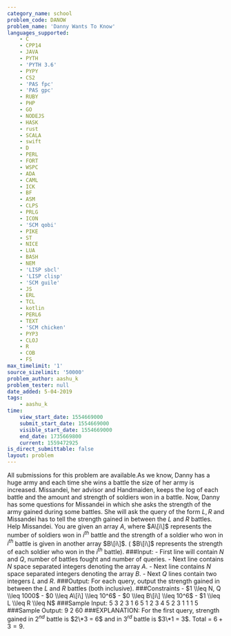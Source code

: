 ```yaml
---
category_name: school
problem_code: DANOW
problem_name: 'Danny Wants To Know'
languages_supported:
    - C
    - CPP14
    - JAVA
    - PYTH
    - 'PYTH 3.6'
    - PYPY
    - CS2
    - 'PAS fpc'
    - 'PAS gpc'
    - RUBY
    - PHP
    - GO
    - NODEJS
    - HASK
    - rust
    - SCALA
    - swift
    - D
    - PERL
    - FORT
    - WSPC
    - ADA
    - CAML
    - ICK
    - BF
    - ASM
    - CLPS
    - PRLG
    - ICON
    - 'SCM qobi'
    - PIKE
    - ST
    - NICE
    - LUA
    - BASH
    - NEM
    - 'LISP sbcl'
    - 'LISP clisp'
    - 'SCM guile'
    - JS
    - ERL
    - TCL
    - kotlin
    - PERL6
    - TEXT
    - 'SCM chicken'
    - PYP3
    - CLOJ
    - R
    - COB
    - FS
max_timelimit: '1'
source_sizelimit: '50000'
problem_author: aashu_k
problem_tester: null
date_added: 5-04-2019
tags:
    - aashu_k
time:
    view_start_date: 1554669000
    submit_start_date: 1554669000
    visible_start_date: 1554669000
    end_date: 1735669800
    current: 1559472925
is_direct_submittable: false
layout: problem
---
```

All submissions for this problem are available.As we know, Danny has a huge army and each time she wins a battle the size of her army is increased. Missandei, her advisor and Handmaiden, keeps the log of each battle and the amount and strength of soldiers won in a battle. Now, Danny has some questions for Missandei in which she asks the strength of the army gained during some battles. She will ask the query of the form $L, R$ and Missandei has to tell the strength gained in between the $L$ and $R$ battles. Help Missandei. You are given an array $A$, where $A\[i\]$ represents the number of soldiers won in $i^{th}$ battle and the strength of a soldier who won in $i^{th}$ battle is given in another array $B\[i\]$. ( $B\[i\]$ represents the strength of each soldier who won in the $i^{th}$ battle). ###Input: - First line will contain $N$ and $Q$, number of battles fought and number of queries. - Next line contains $N$ space separated integers denoting the array $A$. - Next line contains $N$ space separated integers denoting the array $B$. - Next $Q$ lines contain two integers $L$ and $R$. ###Output: For each query, output the strength gained in between the $L$ and $R$ battles (both inclusive). ###Constraints - $1 \\leq N, Q \\leq 1000$ - $0 \\leq A\[i\] \\leq 10^6$ - $0 \\leq B\[i\] \\leq 10^6$ - $1 \\leq L \\leq R \\leq N$ ###Sample Input: 5 3 2 3 1 6 5 1 2 3 4 5 2 3 1 1 1 5 ###Sample Output: 9 2 60 ###EXPLANATION: For the first query, strength gained in $2^{nd}$ battle is $2\*3 = 6$ and in $3^{rd}$ battle is $3\*1 = 3$. Total = $6 + 3 = 9$.
